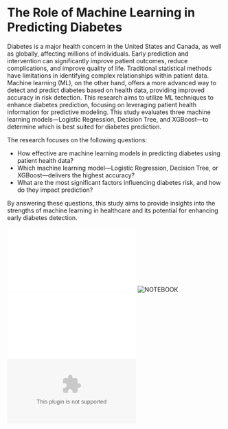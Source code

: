 # The Role of Machine Learning in Predicting Diabetes

Diabetes is a major health concern in the United States and Canada, as well as globally, affecting millions of individuals.
Early prediction and intervention can significantly improve patient outcomes, reduce complications, and improve
quality of life. Traditional statistical methods have limitations in identifying complex relationships within patient data.
Machine learning (ML), on the other hand, offers a more advanced way to detect and predict diabetes based on health
data, providing improved accuracy in risk detection. This research aims to utilize ML techniques to enhance diabetes
prediction, focusing on leveraging patient health information for predictive modeling.
This study evaluates three machine learning models—Logistic Regression, Decision Tree, and XGBoost—to determine
which is best suited for diabetes prediction.

The research focuses on the following questions:
- How effective are machine learning models in predicting diabetes using patient health data?
- Which machine learning model—Logistic Regression, Decision Tree, or XGBoost—delivers the highest accuracy?
- What are the most significant factors influencing diabetes risk, and how do they impact prediction?

By answering these questions, this study aims to provide insights into the strengths of machine learning in healthcare
and its potential for enhancing early diabetes detection.

![POSTER](Babaei,S-BTM710-Poster.pdf)
![NOTEBOOK](Babaei,S_BTM710_FP.ipynb)
![RESEARCH](Babaei,S-BTM710-FP.pdf)
![SLIDES-WITH-NOTES](Babaei,S-BTM710-FPresentation.pptx)
